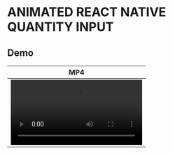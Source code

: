 # ANIMATED REACT NATIVE QUANTITY INPUT

## Demo

|                                                   MP4                                                    |
| :------------------------------------------------------------------------------------------------------: |
| ![demo](https://github.com/Yaya12085/rn-animated-quantity-input/blob/main/screenshots/demo.mp4?raw=true) |
